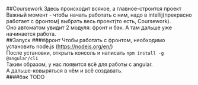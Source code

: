 ##Coursework
Здесь происходит всякое, а главное-строится проект  
Важный момент - чтобы начать работать с ним, надо в intellij(прекрасно работает с фронтом)
выбрать весь проект(то есть, Coursework).  
Оно автоматом увидит 2 модуля: фронт и бэк.
А там дальше уже начинается работа.  
##Запуск
####фронт
Чтобы работать с фронтом, необходимо установить node.js (https://nodejs.org/en/)  
После установки, открыть консоль и написать `npm install -g @angular/cli`  
Таким образом, у нас появится всё для работы с angular.  
А дальше-ковыряться в нём и всё создавать.  
####бэк
TODO